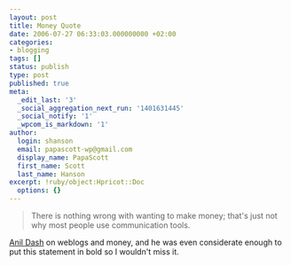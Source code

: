 ```yaml
---
layout: post
title: Money Quote
date: 2006-07-27 06:33:03.000000000 +02:00
categories:
- blogging
tags: []
status: publish
type: post
published: true
meta:
  _edit_last: '3'
  _social_aggregation_next_run: '1401631445'
  _social_notify: '1'
  _wpcom_is_markdown: '1'
author:
  login: shanson
  email: papascott-wp@gmail.com
  display_name: PapaScott
  first_name: Scott
  last_name: Hanson
excerpt: !ruby/object:Hpricot::Doc
  options: {}
---
```

<blockquote>
  There is nothing wrong with wanting to make money; that's just not why most people use communication tools.
</p></blockquote>
<p><a href="http://www.dashes.com/anil/2006/07/26/digga_please" title="Digga, Please! (Anil Dash)">Anil Dash</a> on weblogs and money, and he was even considerate enough to put this statement in bold so I wouldn't miss it.</p>
